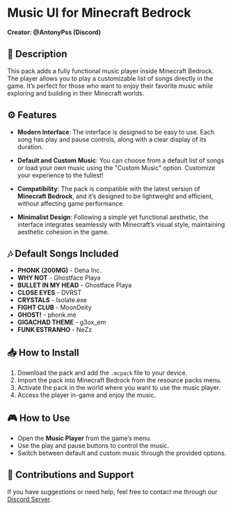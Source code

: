 # Music UI for Minecraft Bedrock

**Creator: @AntonyPss (Discord)**

## 📝 Description

This pack adds a fully functional music player inside Minecraft Bedrock. The player allows you to play a customizable list of songs directly in the game. It’s perfect for those who want to enjoy their favorite music while exploring and building in their Minecraft worlds.

## ⚙️ Features

- **Modern Interface**: The interface is designed to be easy to use. Each song has play and pause controls, along with a clear display of its duration.
  
- **Default and Custom Music**: You can choose from a default list of songs or load your own music using the "Custom Music" option. Customize your experience to the fullest!

- **Compatibility**: The pack is compatible with the latest version of **Minecraft Bedrock**, and it’s designed to be lightweight and efficient, without affecting game performance.

- **Minimalist Design**: Following a simple yet functional aesthetic, the interface integrates seamlessly with Minecraft’s visual style, maintaining aesthetic cohesion in the game.

## 🎶 Default Songs Included

- **PHONK (200MG)** - Deha Inc.
- **WHY NOT** - Ghostface Playa
- **BULLET IN MY HEAD** - Ghostface Playa
- **CLOSE EYES** - DVRST
- **CRYSTALS** - Isolate.exe
- **FIGHT CLUB** - MoonDeity
- **GHOST!** - phonk.me
- **GIGACHAD THEME** - g3ox_em
- **FUNK ESTRANHO** - NeZz

## 📥 How to Install

1. Download the pack and add the `.mcpack` file to your device.
2. Import the pack into Minecraft Bedrock from the resource packs menu.
3. Activate the pack in the world where you want to use the music player.
4. Access the player in-game and enjoy the music.

## 🎮 How to Use

- Open the **Music Player** from the game’s menu.
- Use the play and pause buttons to control the music.
- Switch between default and custom music through the provided options.

## 💬 Contributions and Support

If you have suggestions or need help, feel free to contact me through our [Discord Server](https://discord.gg/kYDf4gadKw).
